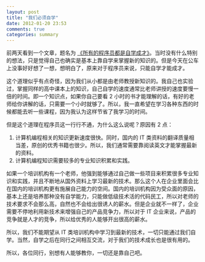 ```yaml
---
layout: post
title: "我们必须自学"
date: 2012-01-20 23:53
comments: true
categories: summary
---
```


前两天看到一个文章，题名为 [《所有的程序员都是自学成才》](http://www.aqee.net/all-programmers-are-self-taught/)。当时没有什么特别的想法，只是觉得自己也确实是基本上靠自学来掌握新的知识的。但是今天在公车上没事好好想了一想，想明白了，原来对于程序员来说，只能自学才能成才。

<!--more-->

这个道理似乎有点奇怪，因为我们从小都是由老师教授新知识的。我自己也实验过，掌握同样的高中课本上的知识，自己自学的速度通常比老师讲授的速度要慢一倍的时间。即一个知识点，如果你自己要看 2 小时的书才能理解的话，有好的老师给你讲解的话，只需要一个小时就够了。所以，我一直希望在学习各种东西的时候都能去听一些课程，因为我认为这样节省了我学习的时间。

但是这个道理在程序员这一行行不通，为什么这么说呢？原因有 2 点：

 1. 计算机编程相关的知识更新速度很快。同时，国内的 IT 类资料的翻译质量相当差，原创的优秀书籍也很少。所以，我们通常需要靠阅读英文才能掌握最新的资料。
 2. 计算机编程知识需要较多的专业知识积累和实践。

如果一个培训机构有一个老师，他强到能够通过自己做一些项目来积累很多专业知识和实践，并且不断地从国外资料上学习最新的技术。那么这个人在企业里面会比在国内的培训机构更有施展自己能力的空间。国内的培训机构因为受众面的原因，基本上还是培养那种没有自学能力，只能做低级技术活的代码民工，所以对老师的技术要求不会那么高，自然也不会给出很诱人的薪水。但是企业就不一样了，企业需要不停地利用新技术来增强自己的产品竞争力，所以对于 IT 企业来说，产品的竞争就是人才的竞争，所以给优秀的人能够开出很高的薪水。

所以，我们不能期望从 IT 类培训机构中学习到最新的技术，一切只能通过我们自学。当然，自学之后在同行之间相互交流，对于我们的技术成长也是很有用的。

所以，各位同行，别想有人能够教你，一切还是靠自己吧。
